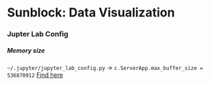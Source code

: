 # Sunblock: Data Visualization 

### Jupter Lab Config

##### Memory size 

`~/.jupyter/jupyter_lab_config.py` → `c.ServerApp.max_buffer_size = 536870912`
[Find here](https://stackoverflow.com/questions/57948003/how-to-increase-jupyter-notebook-memory-limit)


